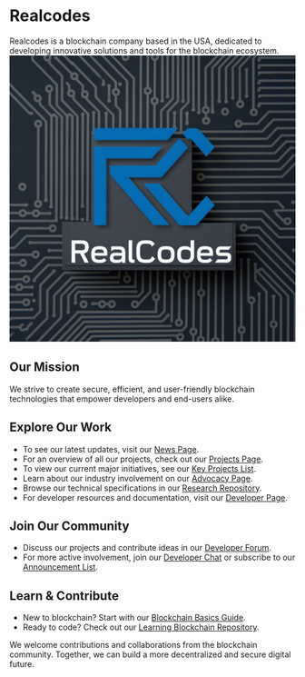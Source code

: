 # Realcodes

Realcodes is a blockchain company based in the USA, dedicated to developing innovative solutions and tools for the blockchain ecosystem.
<img src="https://raw.githubusercontent.com/RealcodesAI/.github/main/https_ideogram_ai_api_images_ephemeral_ItH0Ah_cQMmBaI2oNgdxxQ_png_exp_1726905491_sig_b524b13ee32e320da61d420a45810415d605a641e390f300141ca68ff7ed064a.jpg">

## Our Mission

We strive to create secure, efficient, and user-friendly blockchain technologies that empower developers and end-users alike.

## Explore Our Work

- To see our latest updates, visit our [News Page](link-to-news-page).
- For an overview of all our projects, check out our [Projects Page](link-to-projects-page).
- To view our current major initiatives, see our [Key Projects List](link-to-key-projects).
- Learn about our industry involvement on our [Advocacy Page](link-to-advocacy-page).
- Browse our technical specifications in our [Research Repository](link-to-research-repo).
- For developer resources and documentation, visit our [Developer Page](link-to-developer-page).

## Join Our Community

- Discuss our projects and contribute ideas in our [Developer Forum](link-to-forum).
- For more active involvement, join our [Developer Chat](link-to-chat) or subscribe to our [Announcement List](link-to-mailing-list).

## Learn & Contribute

- New to blockchain? Start with our [Blockchain Basics Guide](link-to-guide).
- Ready to code? Check out our [Learning Blockchain Repository](link-to-learning-repo).

We welcome contributions and collaborations from the blockchain community. Together, we can build a more decentralized and secure digital future.
